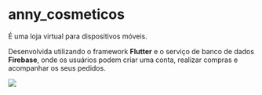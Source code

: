 # anny_cosmeticos

É uma loja virtual para dispositivos móveis.

Desenvolvida utilizando o framework **Flutter** e o serviço de banco de dados **Firebase**, onde os usuários podem criar uma conta, realizar compras e acompanhar os seus pedidos.

![](https://i.imgur.com/zQFX19H.png)
